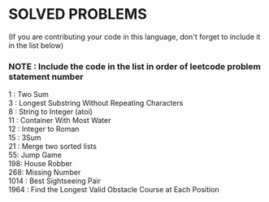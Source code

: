 # SOLVED PROBLEMS
(If you are contributing your code in this language, don't forget to include it in the list below)<br>
### NOTE : Include the code in the list in order of leetcode problem statement number

1 : Two Sum<br>
3 : Longest Substring Without Repeating Characters<br>
8 : String to Integer (atoi)<br>
11 : Container With Most Water<br>
12 : Integer to Roman<br>
15 : 3Sum<br>
21 : Merge two sorted lists<br>
55: Jump Game<br>
198: House Robber<br>
268: Missing Number<br>
1014 : Best Sightseeing Pair<br>
1964 : Find the Longest Valid Obstacle Course at Each Position<br>
